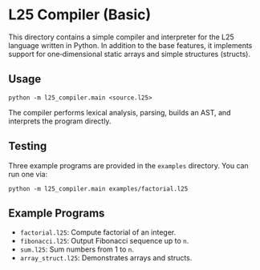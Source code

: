 # L25 Compiler (Basic)

This directory contains a simple compiler and interpreter for the L25 language
written in Python. In addition to the base features, it implements support for
one‑dimensional static arrays and simple structures (structs).

## Usage

```
python -m l25_compiler.main <source.l25>
```

The compiler performs lexical analysis, parsing, builds an AST, and interprets
the program directly.

## Testing

Three example programs are provided in the `examples` directory. You can run
one via:

```
python -m l25_compiler.main examples/factorial.l25
```

## Example Programs

- `factorial.l25`: Compute factorial of an integer.
- `fibonacci.l25`: Output Fibonacci sequence up to `n`.
- `sum.l25`: Sum numbers from 1 to `n`.
- `array_struct.l25`: Demonstrates arrays and structs.
